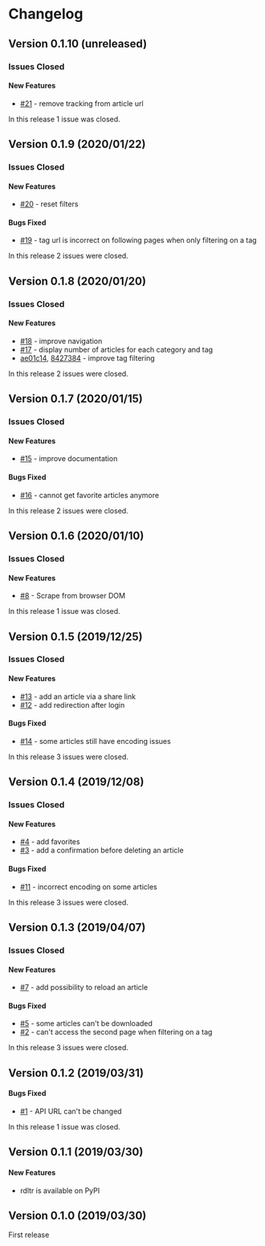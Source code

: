 # Changelog

## Version 0.1.10 (unreleased)

### Issues Closed

#### New Features

* [#21](https://github.com/SamR1/rdltr/issues/21) - remove tracking from article url

In this release 1 issue was closed.


## Version 0.1.9 (2020/01/22)

### Issues Closed

#### New Features

* [#20](https://github.com/SamR1/rdltr/issues/20) - reset filters

#### Bugs Fixed

* [#19](https://github.com/SamR1/rdltr/issues/19) - tag url is incorrect on following pages when only filtering on a tag

In this release 2 issues were closed.


## Version 0.1.8 (2020/01/20)

### Issues Closed

#### New Features

* [#18](https://github.com/SamR1/rdltr/issues/18) - improve navigation
* [#17](https://github.com/SamR1/rdltr/issues/17) - display number of articles for each category and tag
* [ae01c14](https://github.com/SamR1/rdltr/commit/ae01c14b8d4e59644d47ac17e9c93d0097155c3e), 
[8427384](https://github.com/SamR1/rdltr/commit/8427384158205c0358eb33be5396ec60e7d360b5) - improve tag filtering

In this release 2 issues were closed.


## Version 0.1.7 (2020/01/15)

### Issues Closed

#### New Features

* [#15](https://github.com/SamR1/rdltr/issues/15) - improve documentation

#### Bugs Fixed

* [#16](https://github.com/SamR1/rdltr/issues/16) - cannot get favorite articles anymore

In this release 2 issues were closed.


## Version 0.1.6 (2020/01/10)

### Issues Closed

#### New Features

* [#8](https://github.com/SamR1/rdltr/issues/8) - Scrape from browser DOM

In this release 1 issue was closed.


## Version 0.1.5 (2019/12/25)

### Issues Closed

#### New Features

* [#13](https://github.com/SamR1/rdltr/issues/13) - add an article via a share link
* [#12](https://github.com/SamR1/rdltr/issues/12) - add redirection after login

#### Bugs Fixed

* [#14](https://github.com/SamR1/rdltr/issues/14) - some articles still have encoding issues

In this release 3 issues were closed.


## Version 0.1.4 (2019/12/08)

### Issues Closed

#### New Features

* [#4](https://github.com/SamR1/rdltr/issues/4) - add favorites
* [#3](https://github.com/SamR1/rdltr/issues/3) - add a confirmation before deleting an article

#### Bugs Fixed

* [#11](https://github.com/SamR1/rdltr/issues/11) - incorrect encoding on some articles

In this release 3 issues were closed.


## Version 0.1.3 (2019/04/07)

### Issues Closed

#### New Features

* [#7](https://github.com/SamR1/rdltr/issues/7) - add possibility to reload an article

#### Bugs Fixed

* [#5](https://github.com/SamR1/rdltr/issues/5) - some articles can't be downloaded
* [#2](https://github.com/SamR1/rdltr/issues/2) - can't access the second page when filtering on a tag

In this release 3 issues were closed.


## Version 0.1.2 (2019/03/31)

#### Bugs Fixed

* [#1](https://github.com/SamR1/rdltr/issues/1) - API URL can't be changed

In this release 1 issue was closed.


## Version 0.1.1 (2019/03/30)

#### New Features
- rdltr is available on PyPI


## Version 0.1.0 (2019/03/30)

First release
